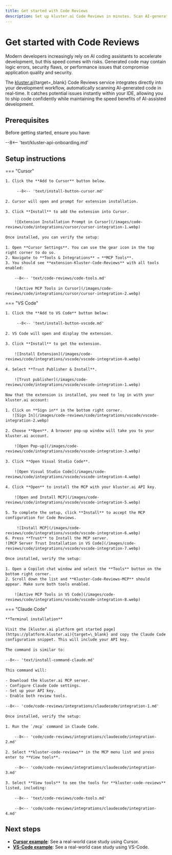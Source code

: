 ```yaml
---
title: Get started with Code Reviews
description: Set up kluster.ai Code Reviews in minutes. Scan AI-generated code for errors, vulnerabilities, and performance issues with Cursor and AI assistants.
---
```


# Get started with Code Reviews

Modern developers increasingly rely on AI coding assistants to accelerate development, but this speed comes with risks. Generated code may contain logic errors, security flaws, or performance issues that compromise application quality and security.

The [kluster.ai](https://www.kluster.ai/){target=\_blank} Code Reviews service integrates directly into your development workflow, automatically scanning AI-generated code in real-time. It catches potential issues instantly within your IDE, allowing you to ship code confidently while maintaining the speed benefits of AI-assisted development.

## Prerequisites

Before getting started, ensure you have:

--8<-- 'text/kluster-api-onboarding.md'

## Setup instructions

=== "Cursor"
    
    1. Click the **Add to Cursor** button below.
        
         --8<-- 'text/install-button-cursor.md'
    
    2. Cursor will open and prompt for extension installation.
    
    3. Click **Install** to add the extension into Cursor.

        ![Extension Installation Prompt in Cursor](/images/code-reviews/code/integrations/cursor/cursor-integration-1.webp)

    Once installed, you can verify the setup:

    1. Open **Cursor Settings**. You can use the gear icon in the top right corner to do so.
    2. Navigate to **Tools & Integrations** → **MCP Tools**.
    3. You should see **extension-Kluster-Code-Reviews** with all tools enabled:

        --8<-- 'text/code-reviews/code-tools.md'

        ![Active MCP Tools in Cursor](/images/code-reviews/code/integrations/cursor/cursor-integration-2.webp)

=== "VS Code"
   
    1. Click the **Add to VS Code** button below: 
        
         --8<-- 'text/install-button-vscode.md'
    
    2. VS Code will open and display the extension.
    
    3. Click **Install** to get the extension.

        ![Install Extension](/images/code-reviews/code/integrations/vscode/vscode-integration-0.webp)

    4. Select **Trust Publisher & Install**.

        ![Trust publisher](/images/code-reviews/code/integrations/vscode/vscode-integration-1.webp)

    Now that the extension is installed, you need to log in with your kluster.ai account:
       
    1. Click on **Sign in** in the bottom right corner.
       ![Sign In](/images/code-reviews/code/integrations/vscode/vscode-integration-2.webp)

    2. Choose **Open**. A browser pop-up window will take you to your kluster.ai account. 

        ![Open Pop-up](/images/code-reviews/code/integrations/vscode/vscode-integration-3.webp)
          
    3. Click **Open Visual Studio Code**.

        ![Open Visual Studio Code](/images/code-reviews/code/integrations/vscode/vscode-integration-4.webp)

    4. Click **Open** to install the MCP with your kluster.ai API key.
        
        ![Open and Install MCP](/images/code-reviews/code/integrations/vscode/vscode-integration-5.webp)

    5. To complete the setup, click **Install** to accept the MCP configuration for Code Reviews. 
    
         ![Install MCP](/images/code-reviews/code/integrations/vscode/vscode-integration-6.webp)
    6. Press **Trust** to Install the MCP server.
    ![MCP Server Trust Installation in VS Code](/images/code-reviews/code/integrations/vscode/vscode-integration-7.webp)
        
    Once installed, verify the setup:
    
    1. Open a Copilot chat window and select the **Tools** button on the bottom right corner.
    2. Scroll down the list and **Kluster-Code-Reviews-MCP** should appear. Make sure both tools enabled.

        ![Active MCP Tools in VS Code](/images/code-reviews/code/integrations/vscode/vscode-integration-8.webp)

=== "Claude Code"

    **Terminal installation**
    
    Visit the [kluster.ai platform get started page](https://platform.kluster.ai){target=\_blank} and copy the Claude Code configuration snippet. This will include your API key.

    The command is similar to:
    
    --8<-- 'text/install-command-claude.md'
    
    This command will:

    - Download the kluster.ai MCP server.
    - Configure Claude Code settings.
    - Set up your API key.
    - Enable both review tools.

    --8<-- 'code/code-reviews/integrations/claudecode/integration-1.md'
      
    Once installed, verify the setup:
    
    1. Run the `/mcp` command in Claude Code.

        --8<-- 'code/code-reviews/integrations/claudecode/integration-2.md'

    2. Select **kluster-code-reviews** in the MCP menu list and press enter to **View tools**.

        --8<-- 'code/code-reviews/integrations/claudecode/integration-3.md'

    3. Select **View tools** to see the tools for **kluster-code-reviews** listed, including:
        
        --8<-- 'text/code-reviews/code-tools.md'

        --8<-- 'code/code-reviews/integrations/claudecode/integration-4.md'

## Next steps

- **[Cursor example](/code-reviews/examples/cursor-firebase-nextjs/)**: See a real-world case study using Cursor.
- **[VS-Code example](/code-reviews/examples/vscode-admin-endpoint/)**: See a real-world case study using VS-Code.